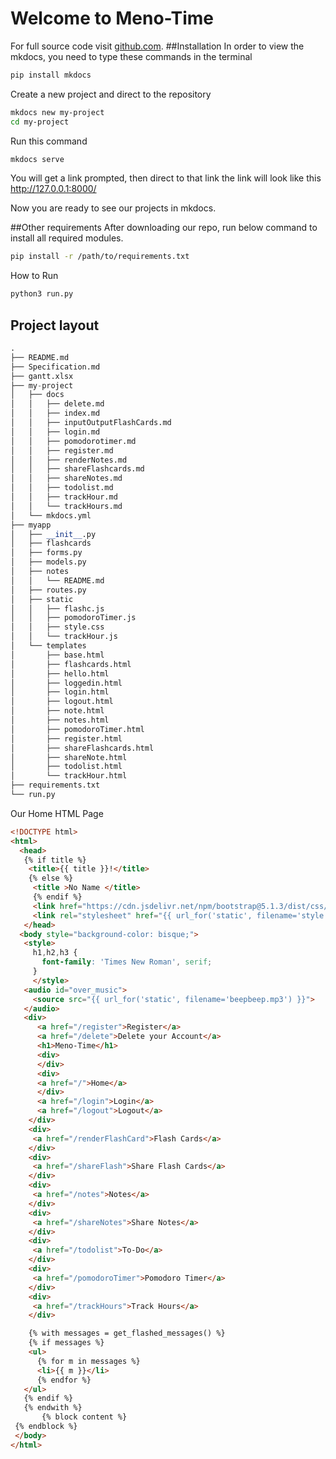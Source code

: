 # Welcome to Meno-Time

For full source code visit [github.com](https://github.com/nguyenbo7/Team11_project).
##Installation
In order to view the mkdocs, you need to type these commands in the terminal
```bash
pip install mkdocs
```
Create a new project and direct to the repository
```bash
mkdocs new my-project
cd my-project
```
Run this command
```bash
mkdocs serve
```
You will get a link prompted, then direct to that link
the link will look like this http://127.0.0.1:8000/

Now you are ready to see our projects in mkdocs.

##Other requirements
After downloading our repo, run below command to install all required modules.

```bash
pip install -r /path/to/requirements.txt
```

How to Run
```bash
python3 run.py
```

## Project layout
```python
.
├── README.md
├── Specification.md
├── gantt.xlsx
├── my-project
│   ├── docs
│   │   ├── delete.md
│   │   ├── index.md
│   │   ├── inputOutputFlashCards.md
│   │   ├── login.md
│   │   ├── pomodorotimer.md
│   │   ├── register.md
│   │   ├── renderNotes.md
│   │   ├── shareFlashcards.md
│   │   ├── shareNotes.md
│   │   ├── todolist.md
│   │   ├── trackHour.md
│   │   └── trackHours.md
│   └── mkdocs.yml
├── myapp
│   ├── __init__.py
│   ├── flashcards
│   ├── forms.py
│   ├── models.py
│   ├── notes
│   │   └── README.md
│   ├── routes.py
│   ├── static
│   │   ├── flashc.js
│   │   ├── pomodoroTimer.js
│   │   ├── style.css
│   │   └── trackHour.js
│   └── templates
│       ├── base.html
│       ├── flashcards.html
│       ├── hello.html
│       ├── loggedin.html
│       ├── login.html
│       ├── logout.html
│       ├── note.html
│       ├── notes.html
│       ├── pomodoroTimer.html
│       ├── register.html
│       ├── shareFlashcards.html
│       ├── shareNote.html
│       ├── todolist.html
│       └── trackHour.html
├── requirements.txt
└── run.py
```

Our Home HTML Page
```html
<!DOCTYPE html>
<html>     
  <head>
   {% if title %}
    <title>{{ title }}!</title>
    {% else %}
     <title >No Name </title>
     {% endif %}
     <link href="https://cdn.jsdelivr.net/npm/bootstrap@5.1.3/dist/css/bootstrap.min.css" rel="stylesheet" integrity="sha384-1BmE4kWBq78iYhFldvKuhfTAU6auU8tT94WrHftjDbrCEXSU1oBoqyl2QvZ6jIW3" crossorigin="anonymous">
     <link rel="stylesheet" href="{{ url_for('static', filename='style.css') }}">
   </head>
  <body style="background-color: bisque;">
   <style>
     h1,h2,h3 {
       font-family: 'Times New Roman', serif;
     }
     </style>
   <audio id="over_music">
     <source src="{{ url_for('static', filename='beepbeep.mp3') }}">
   </audio>
   <div>
      <a href="/register">Register</a>
      <a href="/delete">Delete your Account</a>
      <h1>Meno-Time</h1>
      <div>
      </div>
      <div>
      <a href="/">Home</a>
      </div>
      <a href="/login">Login</a>
      <a href="/logout">Logout</a>
    </div>
    <div>
     <a href="/renderFlashCard">Flash Cards</a>
    </div>
    <div>
     <a href="/shareFlash">Share Flash Cards</a>
    </div>
    <div>
     <a href="/notes">Notes</a>
    </div>
    <div>
     <a href="/shareNotes">Share Notes</a>
    </div>
    <div>
     <a href="/todolist">To-Do</a>
    </div>
    <div>
     <a href="/pomodoroTimer">Pomodoro Timer</a>
    </div>
    <div>
     <a href="/trackHours">Track Hours</a>
    </div>

    {% with messages = get_flashed_messages() %}
    {% if messages %}
    <ul>
      {% for m in messages %}
      <li>{{ m }}</li>
      {% endfor %}
   </ul>
   {% endif %}
   {% endwith %}
       {% block content %}
 {% endblock %}	 
 </body>
</html>
```
